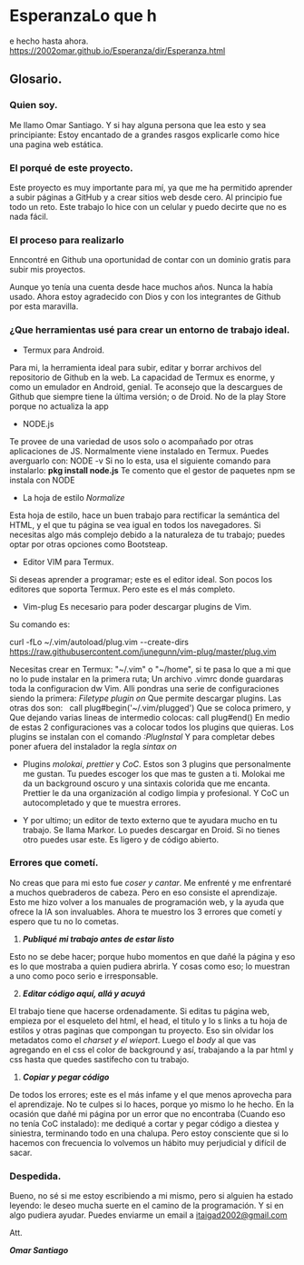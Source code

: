 # EsperanzaLo que h

e hecho hasta ahora.
https://2002omar.github.io/Esperanza/dir/Esperanza.html

## Glosario.

### Quien soy.


Me llamo Omar Santiago.
Y si hay alguna persona que lea esto y sea principiante:
Estoy encantado de a grandes rasgos explicarle como hice una pagina web estática.


###  El porqué de este proyecto.

Este proyecto es muy importante para mí, ya que me ha permitido aprender a subir páginas a GitHub y a crear sitios web desde cero. Al principio fue todo un reto. Este trabajo lo hice con un celular y puedo decirte que no es nada fácil. 

### El proceso para realizarlo


 Enncontré en Github una oportunidad de contar con un dominio gratis para subir mis proyectos.
 
   Aunque yo tenía una cuenta desde hace muchos años. Nunca la había usado.
 Ahora estoy agradecido con Dios y con los integrantes de Github por esta maravilla.
 
### ¿Que herramientas usé para crear un entorno de trabajo ideal.


*  Termux para Android.

Para mi, la herramienta ideal para subir, editar y borrar archivos del repositorio de Github en la web. La capacidad de Termux es enorme, y como un emulador en Android, genial.
Te aconsejo que la descargues de Github que siempre tiene la última versión; o de Droid. No de la play Store porque no actualiza la app



* NODE.js

Te provee de una variedad de usos solo o acompañado por otras aplicaciones de JS.
Normalmente viene instalado en Termux.
Puedes averguarlo con:
NODE -v
Si no lo esta, usa el siguiente comando para instalarlo:
 **pkg install  node.js**
Te comento que el gestor de paquetes npm se instala con NODE

*  La hoja de estilo *Normalize*

Esta hoja de estilo, hace un buen trabajo para rectificar la semántica del HTML, y el que tu página se vea igual en todos los navegadores.
Si necesitas algo más complejo debido a la naturaleza de tu trabajo; puedes optar por otras opciones como Bootsteap.

* Editor VIM para Termux.

Si deseas aprender a programar; este es el editor ideal.
Son pocos los editores que soporta Termux.
Pero este es el más completo.

* Vim-plug
Es necesario para poder descargar plugins de Vim.

Su comando es:

curl -fLo ~/.vim/autoload/plug.vim --create-dirs \
https://raw.githubusercontent.com/junegunn/vim-plug/master/plug.vim


Necesitas crear en Termux: "~/.vim" o "~/home", si te pasa lo que a mi que no lo pude instalar en la primera ruta; Un archivo .vimrc donde guardaras toda la configuracion dw Vim. Alli pondras una serie de configuraciones siendo la primera: 
*Filetype plugin on*
Que permite descargar plugins.
Las otras dos son:
  call plug#begin('~/.vim/plugged')
Que se coloca primero, y
Que dejando varias lineas de intermedio colocas:
call plug#end()
En medio de estas 2 configuraciones vas a colocar todos los plugins que quieras.
Los plugins se instalan con el comando 
*:PlugInstal*
Y para completar debes poner afuera del instalador la regla *sintax on*

*  Plugins *molokai*, *prettier* y *CoC*.
Estos son 3 plugins que personalmente me gustan. Tu puedes escoger los que mas te gusten a ti.
Molokai me da un background oscuro y una sintaxis colorida que me encanta.
Prettier le da una organización al codigo limpia y profesional.
Y CoC un autocompletado y que te muestra errores.

* Y por ultimo; un editor de texto externo que te ayudara mucho en tu trabajo. Se llama Markor.
Lo puedes descargar en Droid. Si no tienes otro puedes usar este. Es ligero y de código abierto.

###  Errores que cometí.

No creas que para mi esto fue *coser y cantar*.
Me enfrenté y me enfrentaré a muchos quebraderos de cabeza.
Pero en eso consiste el aprendizaje.
Esto me hizo volver a los manuales de programación web, y la ayuda que ofrece la IA son invaluables.
Ahora te muestro los 3 errores que cometí y espero que tu no lo cometas.


1. ***Publiqué mi trabajo antes de estar listo***

Esto no se debe hacer; porque hubo momentos en que dañé la página y eso es lo que mostraba a quien pudiera abrirla. Y cosas como eso; lo muestran a uno como poco serio e irresponsable.

2. ***Editar código aquí, allá y acuyá***

El trabajo tiene que hacerse ordenadamente.
Si editas tu página web, empieza por el esqueleto del html, el head, el titulo y lo s links a tu hoja de estilos y otras paginas que compongan tu proyecto.
Eso sin olvidar los metadatos como el *charset y el wieport*.
Luego el *body* al que vas agregando en el css el color de background y así, trabajando a la par html y css hasta que quedes sastifecho con tu trabajo.

1. ***Copiar y pegar código***

De todos los errores; este es el más infame y el que menos aprovecha para el aprendizaje.
No te culpes si lo haces, porque yo mismo lo he hecho. 
En la ocasión que dañé mi página por un error que no encontraba (Cuando eso no tenía CoC instalado): me dediqué a cortar y pegar código a diestea y siniestra, terminando todo en una chalupa. 
Pero estoy consciente que si lo hacemos con frecuencia lo volvemos un hábito muy perjudicial y difícil de sacar.

### Despedida.

Bueno, no sé si me estoy escribiendo a mi mismo, pero si alguien ha estado leyendo: le deseo mucha suerte en el camino de la programación.
Y si en algo pudiera ayudar.
Puedes enviarme un email a itaigad2002@gmail.com


Att.

***Omar Santiago***  





